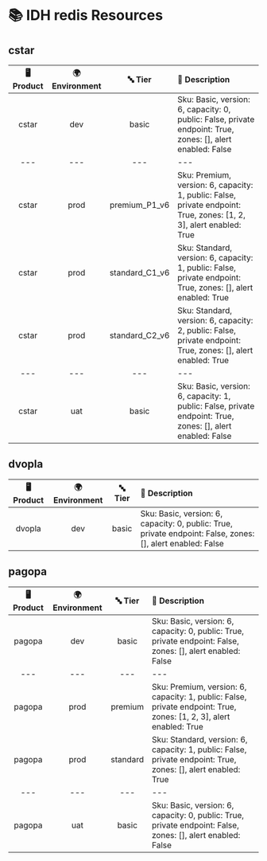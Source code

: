 # 📚 IDH redis Resources

## cstar
| 🖥️ Product  | 🌍 Environment | 🔤 Tier | 📝 Description |
|:-------------:|:----------------:|:---------:|:----------------|
| cstar | dev |  basic | Sku: Basic, version: 6, capacity: 0, public: False, private endpoint: True, zones: [], alert enabled: False |
|---|---|---|---|
| cstar | prod |  premium_P1_v6 | Sku: Premium, version: 6, capacity: 1, public: False, private endpoint: True, zones: [1, 2, 3], alert enabled: True |
| cstar | prod |  standard_C1_v6 | Sku: Standard, version: 6, capacity: 1, public: False, private endpoint: True, zones: [], alert enabled: True |
| cstar | prod |  standard_C2_v6 | Sku: Standard, version: 6, capacity: 2, public: False, private endpoint: True, zones: [], alert enabled: True |
|---|---|---|---|
| cstar | uat |  basic | Sku: Basic, version: 6, capacity: 1, public: False, private endpoint: True, zones: [], alert enabled: False |
## dvopla
| 🖥️ Product  | 🌍 Environment | 🔤 Tier | 📝 Description |
|:-------------:|:----------------:|:---------:|:----------------|
| dvopla | dev |  basic | Sku: Basic, version: 6, capacity: 0, public: True, private endpoint: False, zones: [], alert enabled: False |
## pagopa
| 🖥️ Product  | 🌍 Environment | 🔤 Tier | 📝 Description |
|:-------------:|:----------------:|:---------:|:----------------|
| pagopa | dev |  basic | Sku: Basic, version: 6, capacity: 0, public: True, private endpoint: False, zones: [], alert enabled: False |
|---|---|---|---|
| pagopa | prod |  premium | Sku: Premium, version: 6, capacity: 1, public: False, private endpoint: True, zones: [1, 2, 3], alert enabled: True |
| pagopa | prod |  standard | Sku: Standard, version: 6, capacity: 1, public: False, private endpoint: True, zones: [], alert enabled: True |
|---|---|---|---|
| pagopa | uat |  basic | Sku: Basic, version: 6, capacity: 0, public: True, private endpoint: False, zones: [], alert enabled: False |
